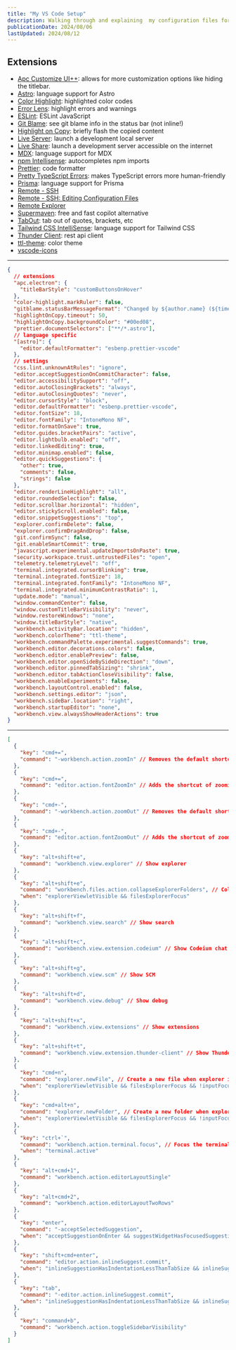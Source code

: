 ```yaml
---
title: "My VS Code Setup"
description: Walking through and explaining  my configuration files for Visual Studio Code.
publicationDate: 2024/08/06
lastUpdated: 2024/08/12
---
```


## Extensions

- [Apc Customize UI++](https://marketplace.visualstudio.com/items?itemName=drcika.apc-extension): allows for more customization options like hiding the titlebar.
- [Astro](https://marketplace.visualstudio.com/items?itemName=astro-build.astro-vscode): language support for Astro
- [Color Highlight](https://marketplace.visualstudio.com/items?itemName=naumovs.color-highlight): highlighted color codes
- [Error Lens](https://marketplace.visualstudio.com/items?itemName=usernamehw.errorlens): highlight errors and warnings
- [ESLint](https://marketplace.visualstudio.com/items?itemName=dbaeumer.vscode-eslint): ESLint JavaScript
- [Git Blame](https://marketplace.visualstudio.com/items?itemName=waderyan.gitblame): see git blame info in the status bar (not inline!)
- [Highlight on Copy](https://marketplace.visualstudio.com/items?itemName=mguellsegarra.highlight-on-copy): briefly flash the copied content
- [Live Server](https://marketplace.visualstudio.com/items?itemName=ritwickdey.LiveServer): launch a development local server
- [Live Share](https://marketplace.visualstudio.com/items?itemName=MS-vsliveshare.vsliveshare): launch a development server accessible on the internet
- [MDX](https://marketplace.visualstudio.com/items?itemName=unifiedjs.vscode-mdx): language support for MDX
- [npm Intellisense](https://marketplace.visualstudio.com/items?itemName=christian-kohler.npm-intellisense): autocompletes npm imports
- [Prettier](https://marketplace.visualstudio.com/items?itemName=esbenp.prettier-vscode): code formatter
- [Pretty TypeScript Errors](https://marketplace.visualstudio.com/items?itemName=yoavbls.pretty-ts-errors): makes TypeScript errors more human-friendly
- [Prisma](https://marketplace.visualstudio.com/items?itemName=Prisma.prisma): language support for Prisma
- [Remote - SSH](https://marketplace.visualstudio.com/items?itemName=ms-vscode-remote.remote-ssh)
- [Remote - SSH: Editing Configuration Files](https://marketplace.visualstudio.com/items?itemName=ms-vscode-remote.remote-ssh-edit)
- [Remote Explorer](https://marketplace.visualstudio.com/items?itemName=ms-vscode.remote-explorer)
- [Supermaven](https://marketplace.visualstudio.com/items?itemName=supermaven.supermaven): free and fast copilot alternative
- [TabOut](https://marketplace.visualstudio.com/items?itemName=albert.TabOut): tab out of quotes, brackets, etc
- [Tailwind CSS IntelliSense](https://marketplace.visualstudio.com/items?itemName=bradlc.vscode-tailwindcss): language support for Tailwind CSS
- [Thunder Client](https://marketplace.visualstudio.com/items?itemName=rangav.vscode-thunder-client): rest api client
- [ttl-theme](https://marketplace.visualstudio.com/items?itemName=trevortylerlee.ttl-theme): color theme
- [vscode-icons](https://marketplace.visualstudio.com/items?itemName=vscode-icons-team.vscode-icons)

---

```json title="settings.json"
{
  // extensions
  "apc.electron": {
    "titleBarStyle": "customButtonsOnHover"
  },
  "color-highlight.markRuler": false,
  "gitblame.statusBarMessageFormat": "Changed by ${author.name} (${time.ago})",
  "highlightOnCopy.timeout": 50,
  "highlightOnCopy.backgroundColor": "#00ed08",
  "prettier.documentSelectors": ["**/*.astro"],
  // language specific
  "[astro]": {
    "editor.defaultFormatter": "esbenp.prettier-vscode"
  },
  // settings
  "css.lint.unknownAtRules": "ignore",
  "editor.acceptSuggestionOnCommitCharacter": false,
  "editor.accessibilitySupport": "off",
  "editor.autoClosingBrackets": "always",
  "editor.autoClosingQuotes": "never",
  "editor.cursorStyle": "block",
  "editor.defaultFormatter": "esbenp.prettier-vscode",
  "editor.fontSize": 18,
  "editor.fontFamily": "IntoneMono NF",
  "editor.formatOnSave": true,
  "editor.guides.bracketPairs": "active",
  "editor.lightbulb.enabled": "off",
  "editor.linkedEditing": true,
  "editor.minimap.enabled": false,
  "editor.quickSuggestions": {
    "other": true,
    "comments": false,
    "strings": false
  },
  "editor.renderLineHighlight": "all",
  "editor.roundedSelection": false,
  "editor.scrollbar.horizontal": "hidden",
  "editor.stickyScroll.enabled": false,
  "editor.snippetSuggestions": "top",
  "explorer.confirmDelete": false,
  "explorer.confirmDragAndDrop": false,
  "git.confirmSync": false,
  "git.enableSmartCommit": true,
  "javascript.experimental.updateImportsOnPaste": true,
  "security.workspace.trust.untrustedFiles": "open",
  "telemetry.telemetryLevel": "off",
  "terminal.integrated.cursorBlinking": true,
  "terminal.integrated.fontSize": 18,
  "terminal.integrated.fontFamily": "IntoneMono NF",
  "terminal.integrated.minimumContrastRatio": 1,
  "update.mode": "manual",
  "window.commandCenter": false,
  "window.customTitleBarVisibility": "never",
  "window.restoreWindows": "none",
  "window.titleBarStyle": "native",
  "workbench.activityBar.location": "hidden",
  "workbench.colorTheme": "ttl-theme",
  "workbench.commandPalette.experimental.suggestCommands": true,
  "workbench.editor.decorations.colors": false,
  "workbench.editor.enablePreview": false,
  "workbench.editor.openSideBySideDirection": "down",
  "workbench.editor.pinnedTabSizing": "shrink",
  "workbench.editor.tabActionCloseVisibility": false,
  "workbench.enableExperiments": false,
  "workbench.layoutControl.enabled": false,
  "workbench.settings.editor": "json",
  "workbench.sideBar.location": "right",
  "workbench.startupEditor": "none",
  "workbench.view.alwaysShowHeaderActions": true
}
```

---

```json title="keybindings.json"
[
  {
    "key": "cmd+=",
    "command": "-workbench.action.zoomIn" // Removes the default shortcut of zooming in interface with cmd +
  },
  {
    "key": "cmd+=",
    "command": "editor.action.fontZoomIn" // Adds the shortcut of zooming in editor with cmd +
  },
  {
    "key": "cmd+-",
    "command": "-workbench.action.zoomOut" // Removes the default shortcut of zooming out interface with cmd -
  },
  {
    "key": "cmd+-",
    "command": "editor.action.fontZoomOut" // Adds the shortcut of zooming out editor with cmd -
  },
  {
    "key": "alt+shift+e",
    "command": "workbench.view.explorer" // Show explorer
  },
  {
    "key": "alt+shift+e",
    "command": "workbench.files.action.collapseExplorerFolders", // Collapse folders when explorer is focused
    "when": "explorerViewletVisible && filesExplorerFocus"
  },
  {
    "key": "alt+shift+f",
    "command": "workbench.view.search" // Show search
  },
  {
    "key": "alt+shift+c",
    "command": "workbench.view.extension.codeium" // Show Codeium chat
  },
  {
    "key": "alt+shift+g",
    "command": "workbench.view.scm" // Show SCM
  },
  {
    "key": "alt+shift+d",
    "command": "workbench.view.debug" // Show debug
  },
  {
    "key": "alt+shift+x",
    "command": "workbench.view.extensions" // Show extensions
  },
  {
    "key": "alt+shift+t",
    "command": "workbench.view.extension.thunder-client" // Show Thunder Client
  },
  {
    "key": "cmd+n",
    "command": "explorer.newFile", // Create a new file when explorer is focused
    "when": "explorerViewletVisible && filesExplorerFocus && !inputFocus"
  },
  {
    "key": "cmd+alt+n",
    "command": "explorer.newFolder", // Create a new folder when explorer is focused
    "when": "explorerViewletVisible && filesExplorerFocus && !inputFocus"
  },
  {
    "key": "ctrl+`",
    "command": "workbench.action.terminal.focus", // Focus the terminal
    "when": "terminal.active"
  },
  {
    "key": "alt+cmd+1",
    "command": "workbench.action.editorLayoutSingle"
  },
  {
    "key": "alt+cmd+2",
    "command": "workbench.action.editorLayoutTwoRows"
  },
  {
    "key": "enter",
    "command": "-acceptSelectedSuggestion",
    "when": "acceptSuggestionOnEnter && suggestWidgetHasFocusedSuggestion && suggestWidgetVisible && suggestionMakesTextEdit && textInputFocus"
  },
  {
    "key": "shift+cmd+enter",
    "command": "editor.action.inlineSuggest.commit",
    "when": "inlineSuggestionHasIndentationLessThanTabSize && inlineSuggestionVisible && !editorHoverFocused && !editorTabMovesFocus && !suggestWidgetVisible"
  },
  {
    "key": "tab",
    "command": "-editor.action.inlineSuggest.commit",
    "when": "inlineSuggestionHasIndentationLessThanTabSize && inlineSuggestionVisible && !editorHoverFocused && !editorTabMovesFocus && !suggestWidgetVisible"
  },
  {
    "key": "command+b",
    "command": "workbench.action.toggleSidebarVisibility"
  }
]
```
